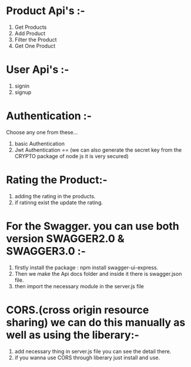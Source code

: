 # Product Api's :-
1. Get Products
2. Add Product
3. Filter the Product
4. Get One Product

# User Api's :-
1. signin
2. signup

 # Authentication :-
Choose any one from these...
1. basic Authentication
2. Jwt Authentication ==  (we can also generate the secret key from the CRYPTO package of node js  it is very secured)

# Rating the Product:-
1. adding the rating in the products.
2. if ratinng exist the update the rating.

# For the Swagger.  you can use both version SWAGGER2.0 & SWAGGER3.0 :- 
1. firstly install the package : npm install swagger-ui-express.
2. Then we make the Api docs folder and inside it there is swagger.json file.
3. then import the necessary module in the server.js file 

# CORS.(cross origin resource sharing) we can do this manually as well as using the liberary:-
  1. add necessary thing in server.js file you can see the detail there.
  2. if you wanna use CORS through liberary just install and use.
